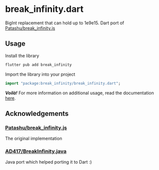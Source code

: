 # break_infinity.dart
BigInt replacement that can hold up to 1e9e15. Dart port of [Patashu/break_infinity.js](https://github.com/Patashu/break_infinity.js)

## Usage
Install the library

```bash
flutter pub add break_infinity
```

Import the library into your project

```dart
import "package:break_infinity/break_infinity.dart";
```

_**Voilà!**_ For more information on additional usage, read the documentation [here]().


## Acknowledgements

### [Patashu/break_infinity.js](https://github.com/Patashu/break_infinity.js)
The original implementation

### [AD417/BreakInfinity.java](https://github.com/AD417/BreakInfinity.java)
Java port which helped porting it to Dart :)
